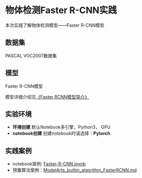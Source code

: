 
 # 物体检测Faster R-CNN实践

  
  本次实践了解物体检测模型——Faster R-CNN模型
  
  ## 数据集
  PASCAL VOC2007数据集
  
  ## 模型
  Faster R-CNN模型
  
  模型详细介绍见[《Faster RCNN模型简介》](https://github.com/huaweicloud/ModelArts-Lab/wiki/Faster-RCNN%E6%A8%A1%E5%9E%8B%E7%AE%80%E4%BB%8B)
  
  ## 实验环境

  - **环境创建**
  默认Notebook多引擎，Python3， GPU
  - **notebook创建**
  创建notebook时请选择：**Pytorch**
  
  ## 实践案例
  
 - notebook案例: [Faster-R-CNN.ipynb](./Faster-R-CNN.ipynb)
 - 预置算法案例：[ModelArts_builtin_algorithm_FasterRCNN.md](./ModelArts_builtin_algorithm_FasterRCNN.md)
